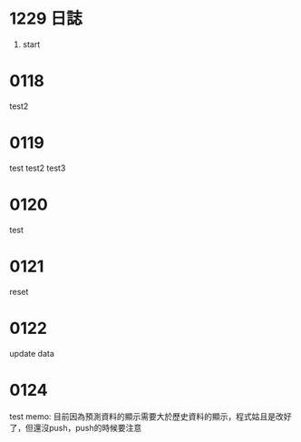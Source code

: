 # 1229 日誌
1. start

# 0118
test2
# 0119
test
test2
test3
# 0120
test
# 0121
reset
# 0122
update data
# 0124
test
memo:
目前因為預測資料的顯示需要大於歷史資料的顯示，程式姑且是改好了，但還沒push，push的時候要注意